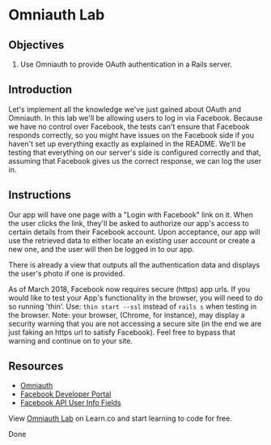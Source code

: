 # Omniauth Lab

## Objectives

1. Use Omniauth to provide OAuth authentication in a Rails server.

## Introduction

Let's implement all the knowledge we've just gained about OAuth and Omniauth. In this lab we'll be allowing users to log in via Facebook. Because we have no control over Facebook, the tests can't ensure that Facebook responds correctly, so you might have issues on the Facebook side if you haven't set up everything exactly as explained in the README. We'll be testing that everything on our server's side is configured correctly and that, assuming that Facebook gives us the correct response, we can log the user in.

## Instructions

Our app will have one page with a "Login with Facebook" link on it. When the user clicks the link, they'll be asked to authorize our app's access to certain details from their Facebook account. Upon acceptance, our app will use the retrieved data to either locate an existing user account or create a new one, and the user will then be logged in to our app.

There is already a view that outputs all the authentication data and displays the user's photo if one is provided.

As of March 2018, Facebook now requires secure (https) app urls. If you would like to test your App's functionality in the browser, you will need to do so running 'thin'. Use: `thin start --ssl` instead of `rails s` when testing in the browser. Note: your browser, (Chrome, for instance), may display a security warning that you are not accessing a secure site (in the end we are just faking an https url to satisfy Facebook). Feel free to bypass that warning and continue on to your site. 

## Resources
  * [Omniauth](https://github.com/intridea/omniauth)
  * [Facebook Developer Portal](https://developers.facebook.com)
  * [Facebook API User Info Fields](https://developers.facebook.com/docs/graph-api/reference/user/)

<p data-visibility='hidden'>View <a href='https://learn.co/lessons/omniauth_lab' title='Omniauth Lab'>Omniauth Lab</a> on Learn.co and start learning to code for free.</p>

Done